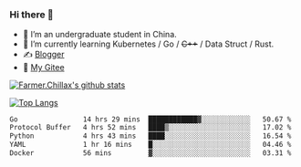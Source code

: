 ### Hi there 👋

- 🔭 I’m an undergraduate student in China.
- 🌱 I’m currently learning Kubernetes / Go / ~~C++~~ / Data Struct / Rust.
- ✍️ [Blogger](https://blog.farmer233.top)
- 🤔 [My Gitee](https://gitee.com/Farmer-chong)


[![Farmer.Chillax's github stats](https://github-readme-stats.vercel.app/api?username=FarmerChillax)](https://github.com/anuraghazra/github-readme-stats)

[![Top Langs](https://github-readme-stats.vercel.app/api/top-langs/?username=FarmerChillax&layout=compact&hide=html,css,javascript)](https://github.com/anuraghazra/github-readme-stats)

<p>
  <a href="https://wakatime.com/@Farmer">
        <!--START_SECTION:waka-->

```txt
Go                14 hrs 29 mins  ████████████▓░░░░░░░░░░░░   50.67 %
Protocol Buffer   4 hrs 52 mins   ████▒░░░░░░░░░░░░░░░░░░░░   17.02 %
Python            4 hrs 43 mins   ████░░░░░░░░░░░░░░░░░░░░░   16.54 %
YAML              1 hr 16 mins    █░░░░░░░░░░░░░░░░░░░░░░░░   04.46 %
Docker            56 mins         ▓░░░░░░░░░░░░░░░░░░░░░░░░   03.31 %
```

<!--END_SECTION:waka-->
  </a>
</p>

<!--
**Farmer-chong/Farmer-chong** is a ✨ _special_ ✨ repository because its `README.md` (this file) appears on your GitHub profile.

Here are some ideas to get you started:

- 🔭 I’m currently working on ...
- 🌱 I’m currently learning ...
- 👯 I’m looking to collaborate on ...
- 🤔 I’m looking for help with ...
- 💬 Ask me about ...
- 📫 How to reach me: ...
- 😄 Pronouns: ...
- ⚡ Fun fact: ...
-->

